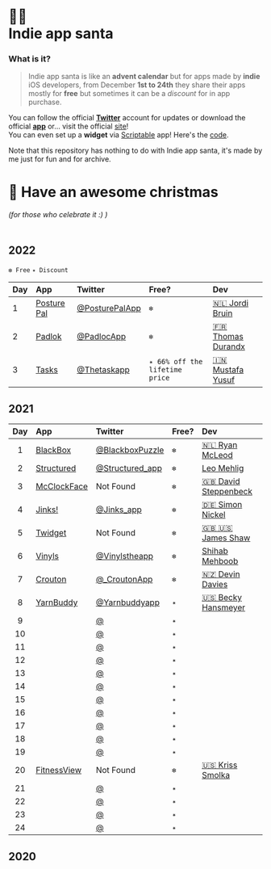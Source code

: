 # 🎅🏻 <br /> Indie app santa

### What is it? <br />
> Indie app santa is like an **advent calendar** but for apps made by **indie** iOS developers, from December **1st to 24th** they share their apps mostly for **free** but sometimes it can be a *discount* for in app purchase. <br />

You can follow the official [**Twitter**](https://twitter.com/indieappsanta?s=21&t=DzSq8UMHflR67STo62OBoA) account for updates or download the official [**app**](https://apps.apple.com/it/app/indie-app-santa/id1594011307?l=en) or... visit the official [site](https://www.indieappsanta.com/)! <br />
You can even set up a **widget** via [Scriptable](https://apps.apple.com/it/app/scriptable/id1405459188?l=en) app! Here's the [code](https://gist.github.com/frboulais/2a11ac628faacf2532d037314324e1a4). <br />

Note that this repository has nothing to do with Indie app santa, it's made by me just for fun and for archive. <br />

# 🎄 Have an awesome christmas <br />
###### (for those who celebrate it :) ) <br /> <br />



## 2022

`❇️ Free` `✴️ Discount` <br />

| **Day** | **App** | **Twitter** | **Free?**| **Dev**|
|:-- | :-- | :-- | :-- | :-- |
| 1 | [Posture Pal](https://apps.apple.com/it/app/posture-pal-perfect-reminder/id1590316152?l=en) | [@PosturePalApp](https://twitter.com/posturepalapp?s=21&t=DzSq8UMHflR67STo62OBoA)  | `❇️` | [🇳🇱 Jordi Bruin](https://twitter.com/jordibruin?s=21&t=gKCEXxOsxXSD-oUl8cAQIw) |
| 2 | [Padlok](https://apple.co/3ORkSrb) | [@PadlocApp](https://twitter.com/padlokapp?s=21&t=DzSq8UMHflR67STo62OBoA) | `❇️` | [🇫🇷 Thomas Durandx](https://twitter.com/deanatoire?s=21&t=gKCEXxOsxXSD-oUl8cAQIw) |
| 3 | [Tasks](https://apple.co/3B2u6eM) | [@Thetaskapp](https://twitter.com/thetaskapp?s=21&t=DzSq8UMHflR67STo62OBoA) | `✴️ 66% off the lifetime price` | [🇮🇳 Mustafa Yusuf](https://twitter.com/mufasayc?s=21&t=gKCEXxOsxXSD-oUl8cAQIw) |



## 2021
| **Day** | **App** | **Twitter** | **Free?**| **Dev**|
|:--: | :-- | :-- | :-- | :-- |
| 1 | [BlackBox](https://apps.apple.com/it/app/blackbox-brain-puzzles/id962969578?l=en) | [@BlackboxPuzzle](https://twitter.com/blackboxpuzzles) | `❇️` | [🇳🇱 Ryan McLeod](https://twitter.com/warpling?s=21&t=gKCEXxOsxXSD-oUl8cAQIw) |
| 2 | [Structured](https://apps.apple.com/it/app/structured-daily-planner/id1499198946?l=en) | [@Structured_app](https://twitter.com/structured_app) | `❇️` | [Leo Mehlig](https://twitter.com/leomehlig?s=21&t=gKCEXxOsxXSD-oUl8cAQIw) |
| 3 | [McClockFace](https://apps.apple.com/it/app/mcclockface/id1544343485?l=en) | Not Found | `❇️` | [🇬🇧 David Steppenbeck](https://twitter.com/dsteppenbeck) |
| 4 | [Jinks!](https://apps.apple.com/de/app/jinks/id1507193902) | [@Jinks_app](https://twitter.com/jinks_app) | `❇️` | [🇩🇪 Simon Nickel](https://twitter.com/simonnickel) |
| 5 | [Twidget](https://apps.apple.com/it/app/twidget-widget-for-twitter/id1541494972?l=en) | Not Found | `❇️` | [🇬🇧 🇺🇸 James Shaw](https://twitter.com/jsh8w) |
| 6 | [Vinyls](https://apps.apple.com/it/app/vinyls/id1556054655?l=en) | [@Vinylstheapp](https://twitter.com/vinylstheapp) | `❇️` | [Shihab Mehboob](https://twitter.com/JPEGuin) |
| 7 | [Crouton](https://apps.apple.com/it/app/crouton-cooking-companion/id1461650987?l=en) | [@_CroutonApp](https://twitter.com/_croutonapp) | `❇️` | [🇳🇿 Devin Davies](https://twitter.com/justmedevin) |
| 8 | [YarnBuddy](https://apps.apple.com/us/app/yarnbuddy-knit-and-crochet/id1267678125) | [@Yarnbuddyapp](https://twitter.com/yarnbuddyapp) | `✴️` | [🇺🇸 Becky Hansmeyer](https://twitter.com/bhansmeyer) |
| 9 | []() | [@]() | `✴️` | []() |
| 10 | []() | [@]() | `✴️` | []() |
| 11 | []() | [@]() | `✴️` | []() |
| 12 | []() | [@]() | `✴️` | []() |
| 13 | []() | [@]() | `✴️` | []() |
| 14 | []() | [@]() | `✴️` | []() |
| 15 | []() | [@]() | `✴️` | []() |
| 16 | []() | [@]() | `✴️` | []() |
| 17 | []() | [@]() | `✴️` | []() |
| 18 | []() | [@]() | `✴️` | []() |
| 19 | []() | [@]() | `✴️` | []() |
| 20 | [FitnessView](https://apps.apple.com/it/app/fitnessview-activity-tracker/id1531983371?l=en) | Not Found | `❇️` | [:us: Kriss Smolka](https://twitter.com/ksmolka) |
| 21 | []() | [@]() | `✴️` | []() |
| 22 | []() | [@]() | `✴️` | []() |
| 23 | []() | [@]() | `✴️` | []() |
| 24 | []() | [@]() | `✴️` | []() |




## 2020
